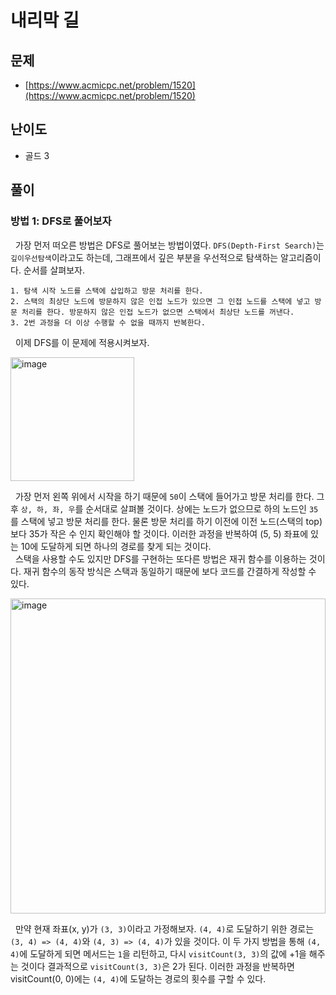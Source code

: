 # 내리막 길

## 문제

- [https://www.acmicpc.net/problem/1520](https://www.acmicpc.net/problem/1520)

## 난이도

- 골드 3

## 풀이

### 방법 1: DFS로 풀어보자

&nbsp; 가장 먼저 떠오른 방법은 DFS로 풀어보는 방법이였다. `DFS(Depth-First Search)`는 `깊이우선탐색`이라고도 하는데, 그래프에서 깊은 부분을 우선적으로 탐색하는 알고리즘이다. 순서를 살펴보자.<br>

```
1. 탐색 시작 노드를 스택에 삽입하고 방문 처리를 한다.
2. 스택의 최상단 노드에 방문하지 않은 인접 노드가 있으면 그 인접 노드를 스택에 넣고 방문 처리를 한다. 방문하지 않은 인접 노드가 없으면 스택에서 최상단 노드를 꺼낸다.
3. 2번 과정을 더 이상 수행할 수 없을 때까지 반복한다.
```

&nbsp; 이제 DFS를 이 문제에 적용시켜보자.

<img width="198" alt="image" src="https://user-images.githubusercontent.com/68031450/279544224-7d8b08b0-3465-43c1-867f-927c87eefd42.png">

&nbsp; 가장 먼저 왼쪽 위에서 시작을 하기 때문에 `50`이 스택에 들어가고 방문 처리를 한다. 그 후 `상, 하, 좌, 우`를 순서대로 살펴볼 것이다. 상에는 노드가 없으므로 하의 노드인 `35`를 스택에 넣고 방문 처리를 한다. 물론 방문 처리를 하기 이전에 이전 노드(스택의 top)보다 35가 작은 수 인지 확인해야 할 것이다. 이러한 과정을 반복하여 (5, 5) 좌표에 있는 10에 도달하게 되면 하나의 경로를 찾게 되는 것이다.<br>
&nbsp; 스택을 사용할 수도 있지만 DFS를 구현하는 또다른 방법은 재귀 함수를 이용하는 것이다. 재귀 함수의 동작 방식은 스택과 동일하기 때문에 보다 코드를 간결하게 작성할 수 있다.

<img width="504" alt="image" src="https://user-images.githubusercontent.com/68031450/279551193-a92f52ad-cfae-48fa-b652-034aab3f30e7.png">

&nbsp; 만약 현재 좌표(x, y)가 `(3, 3)`이라고 가정해보자. `(4, 4)`로 도달하기 위한 경로는 `(3, 4) => (4, 4)`와 `(4, 3) => (4, 4)`가 있을 것이다. 이 두 가지 방법을 통해 `(4, 4)`에 도달하게 되면 메서드는 `1`을 리턴하고, 다시 `visitCount(3, 3)`의 값에 +1을 해주는 것이다 결과적으로 `visitCount(3, 3)`은 2가 된다. 이러한 과정을 반복하면 visitCount(0, 0)에는 `(4, 4)`에 도달하는 경로의 횟수를 구할 수 있다.
